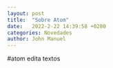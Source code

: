 ```yaml
---
layout: post
title:  "Sobre Atom"
date:   2022-2-22 14:39:58 +0200
categories: Novedades
author: John Manuel
---
```


#atom edita textos
